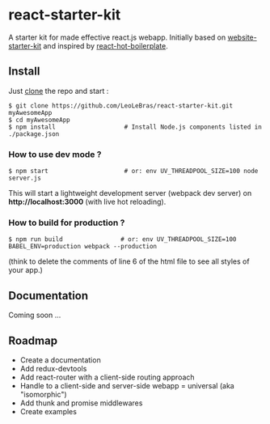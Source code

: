 # react-starter-kit
A starter kit for made effective react.js webapp. Initially based on
[website-starter-kit](https://github.com/LeoLeBras/website-starter-kit.git) and
inspired by [react-hot-boilerplate](https://github.com/gaearon/react-hot-boilerplate.git).

## Install

Just [clone](github-windows://openRepo/https://github.com/LeoLeBras/react-starter-kit.git) the repo
and start :

```shell
$ git clone https://github.com/LeoLeBras/react-starter-kit.git myAwesomeApp
$ cd myAwesomeApp
$ npm install                   # Install Node.js components listed in ./package.json
```

### How to use dev mode ?

```shell
$ npm start                     # or: env UV_THREADPOOL_SIZE=100 node server.js
```

This will start a lightweight development server (webpack dev server) on **http://localhost:3000** (with live hot reloading).

### How to build for production ?

```shell
$ npm run build                # or: env UV_THREADPOOL_SIZE=100 BABEL_ENV=production webpack --production
```
(think to delete the comments of line 6 of the html file to see all styles of your app.)

## Documentation
Coming soon ...

## Roadmap
* Create a documentation
* Add redux-devtools
* Add react-router with a client-side routing approach
* Handle to a client-side and server-side webapp = universal (aka "isomorphic")
* Add thunk and promise middlewares
* Create examples
